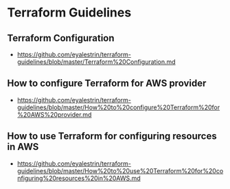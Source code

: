 # Terraform Guidelines

## Terraform Configuration
* https://github.com/eyalestrin/terraform-guidelines/blob/master/Terraform%20Configuration.md

## How to configure Terraform for AWS provider
* https://github.com/eyalestrin/terraform-guidelines/blob/master/How%20to%20configure%20Terraform%20for%20AWS%20provider.md

## How to use Terraform for configuring resources in AWS
* https://github.com/eyalestrin/terraform-guidelines/blob/master/How%20to%20use%20Terraform%20for%20configuring%20resources%20in%20AWS.md
